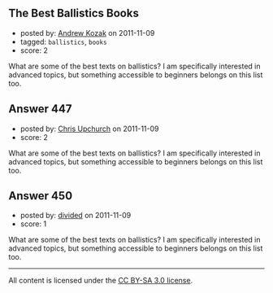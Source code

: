 ## The Best Ballistics Books

- posted by: [Andrew Kozak](https://stackexchange.com/users/-1/174-andrew-kozak) on 2011-11-09
- tagged: `ballistics`, `books`
- score: 2

What are some of the best texts on ballistics?  I am specifically interested in advanced topics, but something accessible to beginners belongs on this list too.


## Answer 447

- posted by: [Chris Upchurch](https://stackexchange.com/users/-1/79-chris-upchurch) on 2011-11-09
- score: 2

What are some of the best texts on ballistics?  I am specifically interested in advanced topics, but something accessible to beginners belongs on this list too.


## Answer 450

- posted by: [divided](https://stackexchange.com/users/-1/66-divided) on 2011-11-09
- score: 1

What are some of the best texts on ballistics?  I am specifically interested in advanced topics, but something accessible to beginners belongs on this list too.



---

All content is licensed under the [CC BY-SA 3.0 license](https://creativecommons.org/licenses/by-sa/3.0/).
